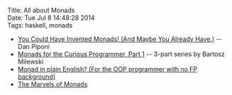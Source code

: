 Title: All about Monads  
Date: Tue Jul  8 14:48:28 2014  
Tags: haskell, monads

* [You Could Have Invented Monads! (And Maybe You Already Have.)](http://blog.sigfpe.com/2006/08/you-could-have-invented-monads-and.html) -- Dan Piponi
* [Monads for the Curious Programmer, Part 1](http://bartoszmilewski.com/2011/01/09/monads-for-the-curious-programmer-part-1/) -- 3-part series by Bartosz Milewski
* [Monad in plain English? (For the OOP programmer with no FP background)](http://stackoverflow.com/questions/2704652/monad-in-plain-english-for-the-oop-programmer-with-no-fp-background)
* [The Marvels of Monads](http://blogs.msdn.com/b/wesdyer/archive/2008/01/11/the-marvels-of-monads.aspx)
